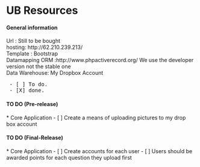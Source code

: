 UB Resources
=========

<h4>General information</h4>
Url : Still to be bought<br />
hosting: http://62.210.239.213/ <br/>
Template : Bootstrap<br />
Datamapping ORM :http://www.phpactiverecord.org/ We use the developer version not the stable one <br/>
Data Warehouse: My Dropbox Account <br/>


<pre>
 - [ ] To do.
 - [X] done.
</pre>

<h4>TO DO  (Pre-release)</h4>
* Core Application
- [ ] Create a means of uploading pictures to my drop box account


<h4>TO DO (Final-Release)</h4>
* Core Application
- [ ] Create accounts for each user
- [ ] Users should be awarded points for each question they upload first